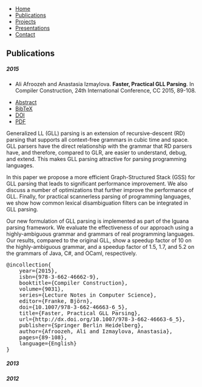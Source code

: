 ---
---

<html>

<head>
	<title>Ali Afroozeh</title>
	<script src="https://ajax.googleapis.com/ajax/libs/jquery/1.11.2/jquery.min.js"/></script>
	<script src="https://maxcdn.bootstrapcdn.com/bootstrap/3.3.2/js/bootstrap.min.js"></script>
	<link rel="stylesheet" href="http://maxcdn.bootstrapcdn.com/bootstrap/3.2.0/css/bootstrap.min.css">
	<link rel="stylesheet" href="style.css"/>
	<link rel="stylesheet" href="page.css"/>
</head>

<body class="markdown-body"  markdown='1'>

<div id="navcontainer">
<ul id="navlist">
<li><a href="{{ site.baseurl }}/index.html">Home</a></li>
<li><a href="{{ site.baseurl }}/publications.html">Publications</a></li>
<li><a href="{{ site.baseurl }}/projects.html">Projects</a></li>
<li><a href="{{ site.baseurl }}/presentations.html">Presentations</a></li>
<li><a href="{{ site.baseurl }}/contact.html">Contact</a></li>
</ul>
</div>


## Publications

##### 2015
- Ali Afroozeh and Anastasia Izmaylova. **Faster, Practical GLL Parsing**. In Compiler Construction, 24th International Conference, CC 2015, 89-108.

<div>
<ul id="navlist">
<li><a href="#ccAbstract" data-toggle="collapse" data-target="#ccAbstract">Abstract</a></li>
<li><a href="#ccBibtex" data-toggle="collapse" data-target="#ccBibtex">BibTeX</a></li>
<li><a href="http://dx.doi.org/10.1007/978-3-662-46663-6_5">DOI</a></li>
<li><a href="{{ site.url }}/papers/cc15.pdf">PDF</a></li>
</ul>
</div>

<div id="ccAbstract" class="collapse abstract">

Generalized LL (GLL) parsing is an extension of recursive-descent (RD)
parsing that supports all context-free grammars in cubic time and space.
GLL parsers have the direct relationship with the 
grammar that RD parsers have, and therefore, compared to GLR, are easier to 
understand, debug, and extend. This makes GLL parsing attractive
for parsing programming languages.<br/>

In this paper we propose a more efficient Graph-Structured Stack (GSS)
for GLL parsing that leads to significant performance improvement.
We also discuss a number of optimizations that
further improve the performance of GLL. Finally, for practical scannerless
parsing of programming languages, we show how common lexical 
disambiguation filters can be integrated in GLL parsing.<br/> 

Our new formulation of GLL parsing is implemented as part of the Iguana 
parsing framework. We evaluate the effectiveness of our approach
using a highly-ambiguous grammar and grammars of real 
programming languages. Our results, compared to the original GLL, 
show a speedup factor of 10 on the highly-ambiguous grammar, and a 
speedup factor of 1.5, 1.7, and 5.2 on the grammars of Java, C#, and OCaml, 
respectively.
</div>

<div id="ccBibtex" class="collapse bibtex">
<pre>
@incollection{
	year={2015},
	isbn={978-3-662-46662-9},
	booktitle={Compiler Construction},
	volume={9031},
	series={Lecture Notes in Computer Science},
	editor={Franke, Björn},
	doi={10.1007/978-3-662-46663-6_5},
	title={Faster, Practical GLL Parsing},
	url={http://dx.doi.org/10.1007/978-3-662-46663-6_5},
	publisher={Springer Berlin Heidelberg},
	author={Afroozeh, Ali and Izmaylova, Anastasia},
	pages={89-108},
	language={English}
}
</pre>
</div>

##### 2013

##### 2012